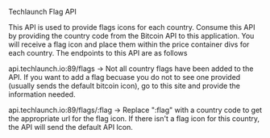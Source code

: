 Techlaunch Flag API

This API is used to provide flags icons for each country. Consume this API by providing the country code from the Bitcoin API to this application. You will receive a flag icon and place them within the price container divs for each country. The endpoints to this API are as follows

api.techlaunch.io:89/flags ->
  Not all country flags have been added to the API. If you want to add a flag becuase you do not to see one provided (usually sends the default bitcoin icon), go to this site and provide the information needed. 

api.techlaunch.io:89/flags/:flag ->
  Replace ":flag" with a country code to get the appropriate url for the flag icon. If there isn't a flag icon for this country, the API will send the default API Icon. 